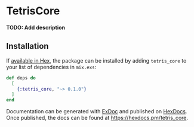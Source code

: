 # TetrisCore

**TODO: Add description**

## Installation

If [available in Hex](https://hex.pm/docs/publish), the package can be installed
by adding `tetris_core` to your list of dependencies in `mix.exs`:

```elixir
def deps do
  [
    {:tetris_core, "~> 0.1.0"}
  ]
end
```

Documentation can be generated with [ExDoc](https://github.com/elixir-lang/ex_doc)
and published on [HexDocs](https://hexdocs.pm). Once published, the docs can
be found at <https://hexdocs.pm/tetris_core>.

